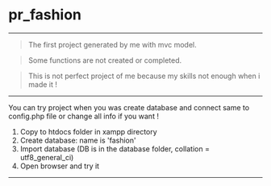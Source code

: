 # pr_fashion
-------------
> The first project generated by me with mvc model.

> Some functions are not created or completed.

> This is not perfect project of me because my skills not enough when i made it !
---

You can try project when you was create database and connect same to config.php file or change all info if you want !
1. Copy to htdocs folder in xampp directory
2. Create database: name is 'fashion'
3. Import database (DB is in the database folder, collation = utf8_general_ci)
4. Open browser and try it

---
